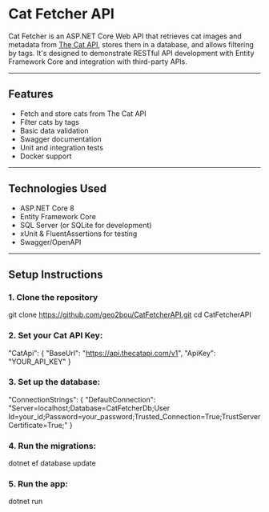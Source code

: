 # Cat Fetcher API

Cat Fetcher is an ASP.NET Core Web API that retrieves cat images and metadata from [The Cat API](https://thecatapi.com), stores them in a database, and allows filtering by tags. It's designed to demonstrate RESTful API development with Entity Framework Core and integration with third-party APIs.

---

## Features

- Fetch and store cats from The Cat API
- Filter cats by tags
- Basic data validation
- Swagger documentation
- Unit and integration tests
- Docker support

---

## Technologies Used

- ASP.NET Core 8
- Entity Framework Core
- SQL Server (or SQLite for development)
- xUnit & FluentAssertions for testing
- Swagger/OpenAPI

---

## Setup Instructions

### 1. Clone the repository

git clone https://github.com/geo2bοu/CatFetcherAPI.git
cd CatFetcherAPI

### 2. Set your Cat API Key:

"CatApi": {
  "BaseUrl": "https://api.thecatapi.com/v1",
  "ApiKey": "YOUR_API_KEY"
}

### 3. Set up the database:

"ConnectionStrings": {
  "DefaultConnection": "Server=localhost;Database=CatFetcherDb;User Id=your_id;Password=your_password;Trusted_Connection=True;TrustServerCertificate=True;"
}

### 4. Run the migrations:

dotnet ef database update

### 5. Run the app:

dotnet run
